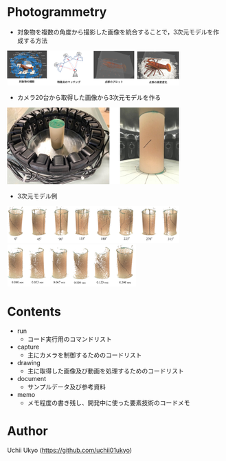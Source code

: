 # Photogrammetry
+ 対象物を複数の角度から撮影した画像を統合することで，3次元モデルを作成する方法
<img src="https://github.com/uchii01ukyo/photogrammetry_study/blob/master/document/picture1.png" width="400px">

+ カメラ20台から取得した画像から3次元モデルを作る
<img src="https://github.com/uchii01ukyo/photogrammetry_study/blob/master/document/picture2.png" width="400px">

+ 3次元モデル例
<img src="https://github.com/uchii01ukyo/photogrammetry_study/blob/master/document/picture3.png" width="400px">
<img src="https://github.com/uchii01ukyo/photogrammetry_study/blob/master/document/picture4.png" width="300px">

# Contents
+ run
  + コード実行用のコマンドリスト
+ capture
  + 主にカメラを制御するためのコードリスト
+ drawing
  + 主に取得した画像及び動画を処理するためのコードリスト
+ document
  + サンプルデータ及び参考資料
+ memo
  + メモ程度の書き残し、開発中に使った要素技術のコードメモ
  
# Author  
Uchii Ukyo (https://github.com/uchii01ukyo)
